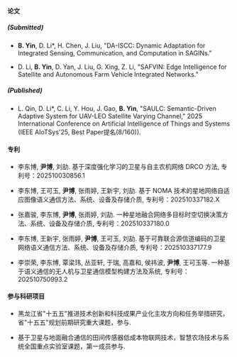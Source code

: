 #### 论文

##### (Submitted)

- <strong>B. Yin</strong>, D. Li*, H. Chen, J. Liu, "DA-ISCC: Dynamic Adaptation for Integrated Sensing, Communication, and Computation in SAGINs." 

- D. Li, <strong>B. Yin</strong>, D. Yan, J. Liu, G. Xing, Z. Li, "SAFVIN: Edge Intelligence for Satellite and Autonomous Farm Vehicle Integrated Networks." 

##### (Published)

- L. Qin, D. Li*, C. Li, Y. Hou, J. Gao, <strong>B. Yin</strong>, "SAULC: Semantic-Driven Adaptive System for UAV-LEO Satellite Varying Channel," 2025 International Conference on Artificial Intelligence of Things and Systems (IEEE AIoTSys'25, Best Paper提名(8/160)). 

#### 专利

- 李东博, <strong>尹博</strong>, 刘劼. 基于深度强化学习的卫星与自主农机网络 DRCO 方法, 专利号：202510030856.1

- 李东博, 王可玉, <strong>尹博</strong>, 张雨婷, 王新宇, 刘劼. 基于 NOMA 技术的星地网络自适应图像语义通信方法、系统、设备及存储介质, 专利号：202510337182.X

- 张嘉骏, 李东博, <strong>尹博</strong>, 张雨婷, 刘劼. 一种星地融合网络多目标时空切换决策方法、系统、设备及存储介质, 专利号：202510337180.0

- 李东博, 王新宇, 张雨婷, <strong>尹博</strong>, 王可玉, 刘劼. 基于可靠联合源信道编码的卫星网络语义通信方法、系统、设备及存储介质, 专利号：202510337177.9

- 李崇荣, 李东博, 覃梁玮, 丛亚轩, 于瑞, 高嘉和, 侯祎波, <strong>尹博</strong>, 王可玉等. 一种基于语义通信的无人机与卫星通信模型构建方法及系统, 专利号：202510750993.2

#### 参与科研项目

- 黑龙江省"十五五"推进技术创新和科技成果产业化主攻方向和任务举措研究，省"十五五"规划前期研究重大课题，参与. 

- 基于卫星与地面融合通信的田间传感器低成本物联网技术，智慧农场技术与系统全国重点实验室课题，第一成员参与. 